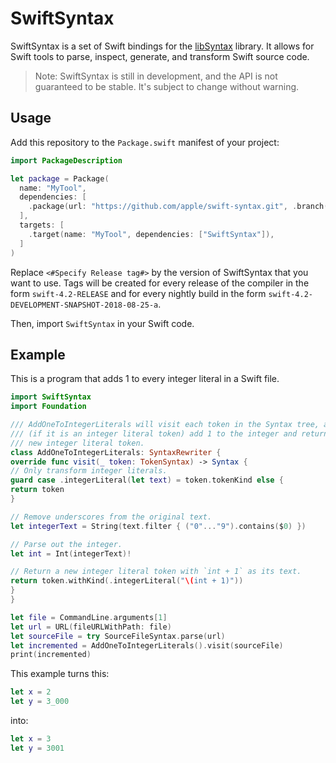 # SwiftSyntax

SwiftSyntax is a set of Swift bindings for the
[libSyntax](https://github.com/apple/swift/tree/master/lib/Syntax) library. It
allows for Swift tools to parse, inspect, generate, and transform Swift source
code.

> Note: SwiftSyntax is still in development, and the API is not guaranteed to
> be stable. It's subject to change without warning.

## Usage

Add this repository to the `Package.swift` manifest of your project:

```swift
import PackageDescription

let package = Package(
  name: "MyTool",
  dependencies: [
    .package(url: "https://github.com/apple/swift-syntax.git", .branch("<#Specify Release tag#>")),
  ],
  targets: [
    .target(name: "MyTool", dependencies: ["SwiftSyntax"]),
  ]
)
```

Replace `<#Specify Release tag#>` by the version of SwiftSyntax that you want to use. Tags will be created for every release of the compiler in the form `swift-4.2-RELEASE` and for every nightly build in the form `swift-4.2-DEVELOPMENT-SNAPSHOT-2018-08-25-a`.

Then, import `SwiftSyntax` in your Swift code.

## Example

This is a program that adds 1 to every integer literal in a Swift file.

```swift
import SwiftSyntax
import Foundation

/// AddOneToIntegerLiterals will visit each token in the Syntax tree, and
/// (if it is an integer literal token) add 1 to the integer and return the
/// new integer literal token.
class AddOneToIntegerLiterals: SyntaxRewriter {
override func visit(_ token: TokenSyntax) -> Syntax {
// Only transform integer literals.
guard case .integerLiteral(let text) = token.tokenKind else {
return token
}

// Remove underscores from the original text.
let integerText = String(text.filter { ("0"..."9").contains($0) })

// Parse out the integer.
let int = Int(integerText)!

// Return a new integer literal token with `int + 1` as its text.
return token.withKind(.integerLiteral("\(int + 1)"))
}
}

let file = CommandLine.arguments[1]
let url = URL(fileURLWithPath: file)
let sourceFile = try SourceFileSyntax.parse(url)
let incremented = AddOneToIntegerLiterals().visit(sourceFile)
print(incremented)
```

This example turns this:

```swift
let x = 2
let y = 3_000
```

into:

```swift
let x = 3
let y = 3001
```
